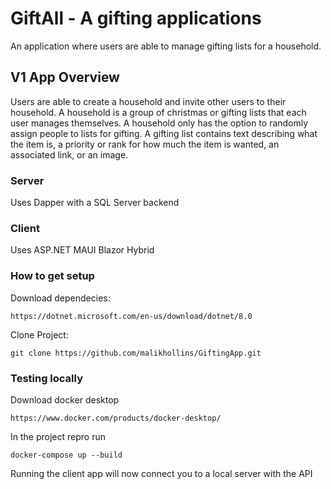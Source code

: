 # GiftAll - A gifting applications
An application where users are able to manage gifting lists for a household.

## V1 App Overview

Users are able to create a household and invite other users to their household. A household is a group of christmas or gifting lists that each user manages themselves. A household only has the option to randomly assign people to lists for gifting. A gifting list contains text describing what the item is, a priority or rank for how much the item is wanted, an associated link, or an image.

### Server

Uses Dapper with a SQL Server backend

### Client

Uses ASP.NET MAUI Blazor Hybrid

### How to get setup

Download dependecies:

```
https://dotnet.microsoft.com/en-us/download/dotnet/8.0
```

Clone Project:

```
git clone https://github.com/malikhollins/GiftingApp.git
```

### Testing locally

Download docker desktop

```
https://www.docker.com/products/docker-desktop/
```

In the project repro run

```
docker-compose up --build
```

Running the client app will now connect you to a local server with the API
